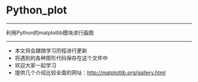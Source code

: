 # Python_plot
***
利用Python的matplotlib模块进行画图
***
- 本文将会跟随学习历程进行更新
- 将遇到的各种图形代码保存在这个文件中
- 欢迎大家一起学习
- 提供几个介绍比较全面的网址：http://matplotlib.org/gallery.html
